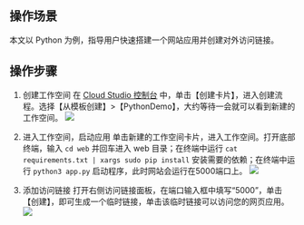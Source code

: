 ## 操作场景
本文以 Python 为例，指导用户快速搭建一个网站应用并创建对外访问链接。

## 操作步骤
1. 创建工作空间
在 [Cloud Studio 控制台]() 中，单击【创建卡片】，进入创建流程。选择【从模板创建】>【PythonDemo】，大约等待一会就可以看到新建的工作空间。
![](https://main.qcloudimg.com/raw/8118018dd0e812814acfde233df32a98.png)

2. 进入工作空间，启动应用
单击新建的工作空间卡片，进入工作空间。打开底部终端，输入 `cd web` 并回车进入 web 目录；在终端中运行 `cat requirements.txt | xargs sudo pip install` 安装需要的依赖；在终端中运行 `python3 app.py` 启动程序，此时网站会运行在5000端口上。
![](https://main.qcloudimg.com/raw/8a45eb930dacdbbf52f12b98aadc633d.png)

3. 添加访问链接
打开右侧访问链接面板，在端口输入框中填写“5000”，单击【创建】，即可生成一个临时链接，单击该临时链接可以访问您的网页应用。
![](https://main.qcloudimg.com/raw/33947bcc5e344622a2ed8c97e4be13d9.png)


